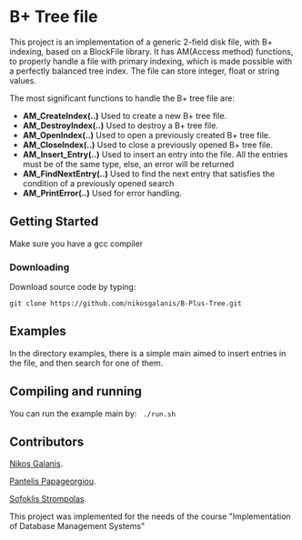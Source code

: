 # B+ Tree file

This project is an implementation of a generic 2-field disk file, with B+ indexing, based on a BlockFile library.
It has AM(Access method) functions, to properly handle a file with primary indexing, which is made possible with a perfectly balanced tree index.
The file can store integer, float or string values.

The most significant functions to handle the B+ tree file are:

- **AM_CreateIndex(..)** Used to create a new B+ tree file.
- **AM_DestroyIndex(..)** Used to destroy a B+ tree file.
- **AM_OpenIndex(..)** Used to open a previously created B+ tree file.
- **AM_CloseIndex(..)** Used to close a previously opened B+ tree file.
- **AM_Insert_Entry(..)** Used to insert an entry into the file. All the entries must be of the same type, else, an error will be returned
- **AM_FindNextEntry(..)** Used to find the next entry that satisfies the condition of a previously opened search
- **AM_PrintError(..)** Used for error handling.


## Getting Started
Make sure you have a gcc compiler
### Downloading
Download source code by typing:

``` git clone https://github.com/nikosgalanis/B-Plus-Tree.git ```


## Examples

In the directory examples, there is a simple main aimed to insert entries in the file, and then search for one of them. 

## Compiling and running
You can run the example main by: 
``` ./run.sh```


## Contributors 

[Nikos Galanis](https://github.com/nikosgalanis).

[Pantelis Papageorgiou](https://github.com/panpapag).

[Sofoklis Strompolas](https://github.com/SofoSt).

This project was implemented for the needs of the course "Implementation of Database Management Systems"
